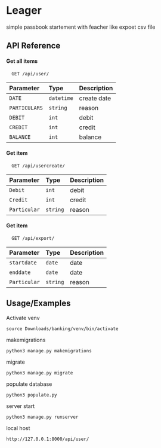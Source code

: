 
# Leager

simple passbook startement with feacher like expoet csv file 


## API Reference

#### Get all items

```http
  GET /api/user/
```

| Parameter | Type     | Description                |
| :-------- | :------- | :------------------------- |
| `DATE` | `datetime` |  create date |
| `PARTICULARS` | `string` | reason |
| `DEBIT` | `int` | debit |
| `CREDIT` | `int` | credit |
| `BALANCE` | `int` | balance |

#### Get item

```http
  GET /api/usercreate/
```

| Parameter | Type     | Description                       |
| :-------- | :------- | :-------------------------------- |
| `Debit`      | `int` | debit |
| `Credit`      | `int` | credit |
| `Particular`      | `string` | reason |


#### Get item

```http
  GET /api/export/
```

| Parameter | Type     | Description                       |
| :-------- | :------- | :-------------------------------- |
| `startdate`      | `date` | date |
| `enddate`      | `date` | date |
| `Particular`      | `string` | reason |



## Usage/Examples
Activate venv
```python3
source Downloads/banking/venv/bin/activate
```
makemigrations
```python3
python3 manage.py makemigrations

```
migrate
```python3
python3 manage.py migrate
```
populate database
```python3
python3 populate.py 
```
server start
```python3
python3 manage.py runserver
```
local host

```bash
http://127.0.0.1:8000/api/user/
```
